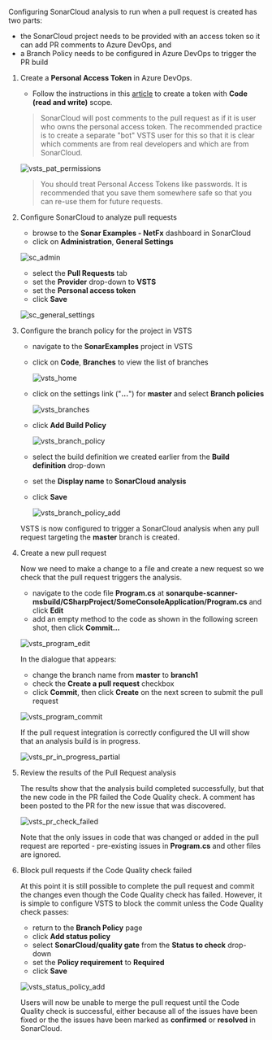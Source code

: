  Configuring SonarCloud analysis to run when a pull request is created has two parts:
   - the SonarCloud project needs to be provided with an access token so it can add PR comments to Azure DevOps, and
   - a Branch Policy needs to be configured in Azure DevOps to trigger the PR build

1. Create a **Personal Access Token** in Azure DevOps.

   - Follow the instructions in this [article](https://docs.microsoft.com/en-us/azure/devops/organizations/accounts/use-personal-access-tokens-to-authenticate?view=azure-devops) to create a token with **Code (read and write)** scope.

    > SonarCloud will post comments to the pull request as if it is user who owns the personal access token. The recommended practice is to create a separate "bot" VSTS user for this so that it is clear which comments are from real developers and which are from SonarCloud.
   
   ![vsts_pat_permissions](../images/ex3/vsts_pat_permissions.png)

    >You should treat Personal Access Tokens like passwords. It is recommended that you save them somewhere safe so that you can re-use them for future requests.

1. Configure SonarCloud to analyze pull requests

   - browse to the **Sonar Examples - NetFx** dashboard in SonarCloud
   - click on **Administration**, **General Settings**
   
   ![sc_admin](../images/ex3/sc_admin.png)

   - select the **Pull Requests** tab
   - set the **Provider** drop-down to **VSTS**
   - set the **Personal access token**
   - click **Save**

   ![sc_general_settings](../images/ex3/sc_general_settings.png)

1. Configure the branch policy for the project in VSTS

   - navigate to the **SonarExamples** project in VSTS
   - click on **Code**, **Branches** to view the list of branches

      ![vsts_home](../images/ex3/vsts_home.png)

   - click on the settings link ("**...**") for **master** and select **Branch policies**

      ![vsts_branches](../images/ex3/vsts_branches.png)

   - click **Add Build Policy**

      ![vsts_branch_policy](../images/ex3/vsts_branch_policy.png)

   - select the build definition we created earlier from the **Build definition** drop-down
   - set the **Display name** to **SonarCloud analysis**
   - click **Save**

      ![vsts_branch_policy_add](../images/ex3/vsts_branch_policy_add.png)

   VSTS is now configured to trigger a SonarCloud analysis when any pull request targeting the **master** branch is created.

1. Create a new pull request
   
   Now we need to make a change to a file and create a new request so we check that the pull request triggers the analysis.

   - navigate to the code file **Program.cs** at **sonarqube-scanner-msbuild/CSharpProject/SomeConsoleApplication/Program.cs** and click **Edit**
   - add an empty method to the code as shown in the following screen shot, then click **Commit...**

   ![vsts_program_edit](../images/ex3/vsts_program_edit.png)

   In the dialogue that appears:
   - change the branch name from **master** to **branch1**
   - check the **Create a pull request** checkbox
   - click **Commit**, then click **Create** on the next screen to submit the pull request

   ![vsts_program_commit](../images/ex3/vsts_program_commit.png)
   
   If the pull request integration is correctly configured the UI will show that an analysis build is in progress.
   
   ![vsts_pr_in_progress_partial](../images/ex3/vsts_pr_in_progress_partial.png)

1. Review the results of the Pull Request analysis

   The results show that the analysis build completed successfully, but that the new code in the PR failed the Code Quality check.
   A comment has been posted to the PR for the new issue that was discovered.

   ![vsts_pr_check_failed](../images/ex3/vsts_pr_check_failed.png)

   Note that the only issues in code that was changed or added in the pull request are reported - pre-existing issues in **Program.cs** and other files are ignored.

1. Block pull requests if the Code Quality check failed

   At this point it is still possible to complete the pull request and commit the changes even though the Code Quality check has failed.
   However, it is simple to configure VSTS to block the commit unless the Code Quality check passes:
   - return to the **Branch Policy** page
   - click **Add status policy**
   - select **SonarCloud/quality gate** from the **Status to check** drop-down
   - set the **Policy requirement** to **Required**
   - click **Save**

   ![vsts_status_policy_add](../images/ex3/vsts_status_policy_add.png)

   Users will now be unable to merge the pull request until the Code Quality check is successful, either because all of the issues have been fixed or the the issues have been marked as **confirmed** or **resolved** in SonarCloud.
